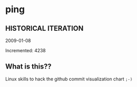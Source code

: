 # ping

## HISTORICAL ITERATION
2009-01-08

Incremented: 4238

## What is this?? 
Linux skills to hack the github commit visualization chart `;-)`
